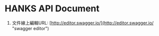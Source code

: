 HANKS API Document
==

1. 文件線上編輯URL: [http://editor.swagger.io/](http://editor.swagger.io/ "swagger editor")
